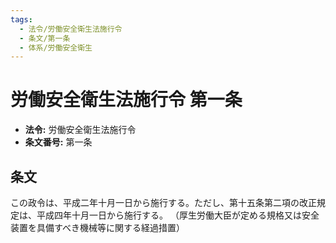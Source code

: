 ```yaml
---
tags:
  - 法令/労働安全衛生法施行令
  - 条文/第一条
  - 体系/労働安全衛生
---
```

# 労働安全衛生法施行令 第一条

- **法令:** 労働安全衛生法施行令
- **条文番号:** 第一条

## 条文
この政令は、平成二年十月一日から施行する。ただし、第十五条第二項の改正規定は、平成四年十月一日から施行する。
（厚生労働大臣が定める規格又は安全装置を具備すべき機械等に関する経過措置）

